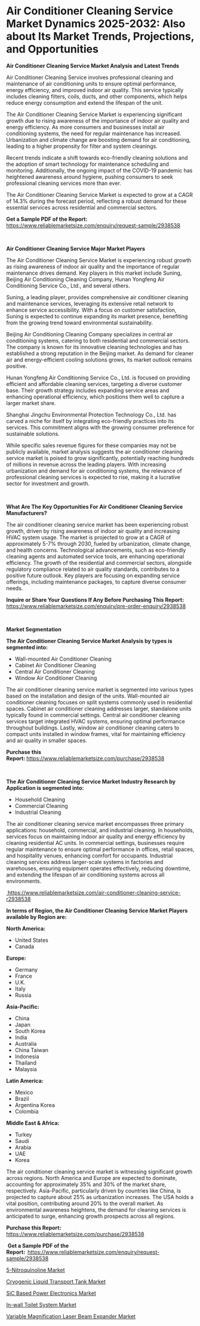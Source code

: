 <p><h1>Air Conditioner Cleaning Service Market Dynamics 2025-2032: Also about Its Market Trends, Projections, and Opportunities</h1></p><p><strong>Air Conditioner Cleaning Service Market Analysis and Latest Trends</strong></p>
<p><p>Air Conditioner Cleaning Service involves professional cleaning and maintenance of air conditioning units to ensure optimal performance, energy efficiency, and improved indoor air quality. This service typically includes cleaning filters, coils, ducts, and other components, which helps reduce energy consumption and extend the lifespan of the unit.</p><p>The Air Conditioner Cleaning Service Market is experiencing significant growth due to rising awareness of the importance of indoor air quality and energy efficiency. As more consumers and businesses install air conditioning systems, the need for regular maintenance has increased. Urbanization and climate change are boosting demand for air conditioning, leading to a higher propensity for filter and system cleanings. </p><p>Recent trends indicate a shift towards eco-friendly cleaning solutions and the adoption of smart technology for maintenance scheduling and monitoring. Additionally, the ongoing impact of the COVID-19 pandemic has heightened awareness around hygiene, pushing consumers to seek professional cleaning services more than ever. </p><p>The Air Conditioner Cleaning Service Market is expected to grow at a CAGR of 14.3% during the forecast period, reflecting a robust demand for these essential services across residential and commercial sectors.</p></p>
<p><strong>Get a Sample PDF of the Report:&nbsp;</strong> <a href="https://www.reliablemarketsize.com/enquiry/request-sample/2938538?utm_campaign=1888&utm_medium=2&utm_source=Github&utm_content=ia&utm_term=15032025&utm_id=air-conditioner-cleaning-service">https://www.reliablemarketsize.com/enquiry/request-sample/2938538</a></p>
<p>&nbsp;</p>
<p><strong>Air Conditioner Cleaning Service Major Market Players</strong></p>
<p><p>The Air Conditioner Cleaning Service Market is experiencing robust growth as rising awareness of indoor air quality and the importance of regular maintenance drives demand. Key players in this market include Suning, Beijing Air Conditioning Cleaning Company, Hunan Yongfeng Air Conditioning Service Co., Ltd., and several others. </p><p>Suning, a leading player, provides comprehensive air conditioner cleaning and maintenance services, leveraging its extensive retail network to enhance service accessibility. With a focus on customer satisfaction, Suning is expected to continue expanding its market presence, benefiting from the growing trend toward environmental sustainability.</p><p>Beijing Air Conditioning Cleaning Company specializes in central air conditioning systems, catering to both residential and commercial sectors. The company is known for its innovative cleaning technologies and has established a strong reputation in the Beijing market. As demand for cleaner air and energy-efficient cooling solutions grows, its market outlook remains positive.</p><p>Hunan Yongfeng Air Conditioning Service Co., Ltd. is focused on providing efficient and affordable cleaning services, targeting a diverse customer base. Their growth strategy includes expanding service areas and enhancing operational efficiency, which positions them well to capture a larger market share.</p><p>Shanghai Jingchu Environmental Protection Technology Co., Ltd. has carved a niche for itself by integrating eco-friendly practices into its services. This commitment aligns with the growing consumer preference for sustainable solutions.</p><p>While specific sales revenue figures for these companies may not be publicly available, market analysis suggests the air conditioner cleaning service market is poised to grow significantly, potentially reaching hundreds of millions in revenue across the leading players. With increasing urbanization and demand for air conditioning systems, the relevance of professional cleaning services is expected to rise, making it a lucrative sector for investment and growth.</p></p>
<p>&nbsp;</p>
<p><strong>What Are The Key Opportunities For Air Conditioner Cleaning Service Manufacturers?</strong></p>
<p><p>The air conditioner cleaning service market has been experiencing robust growth, driven by rising awareness of indoor air quality and increasing HVAC system usage. The market is projected to grow at a CAGR of approximately 5-7% through 2030, fueled by urbanization, climate change, and health concerns. Technological advancements, such as eco-friendly cleaning agents and automated service tools, are enhancing operational efficiency. The growth of the residential and commercial sectors, alongside regulatory compliance related to air quality standards, contributes to a positive future outlook. Key players are focusing on expanding service offerings, including maintenance packages, to capture diverse consumer needs.</p></p>
<p><strong>Inquire or Share Your Questions If Any Before Purchasing This Report:</strong> <a href="https://www.reliablemarketsize.com/enquiry/pre-order-enquiry/2938538?utm_campaign=1888&utm_medium=2&utm_source=Github&utm_content=ia&utm_term=15032025&utm_id=air-conditioner-cleaning-service">https://www.reliablemarketsize.com/enquiry/pre-order-enquiry/2938538</a></p>
<p>&nbsp;</p>
<p><strong>Market Segmentation</strong></p>
<p><strong>The Air Conditioner Cleaning Service Market Analysis by types is segmented into:</strong></p>
<p><ul><li>Wall-mounted Air Conditioner Cleaning</li><li>Cabinet Air Conditioner Cleaning</li><li>Central Air Conditioner Cleaning</li><li>Window Air Conditioner Cleaning</li></ul></p>
<p><p>The air conditioner cleaning service market is segmented into various types based on the installation and design of the units. Wall-mounted air conditioner cleaning focuses on split systems commonly used in residential spaces. Cabinet air conditioner cleaning addresses larger, standalone units typically found in commercial settings. Central air conditioner cleaning services target integrated HVAC systems, ensuring optimal performance throughout buildings. Lastly, window air conditioner cleaning caters to compact units installed in window frames, vital for maintaining efficiency and air quality in smaller spaces.</p></p>
<p><strong>Purchase this Report:&nbsp;</strong><a href="https://www.reliablemarketsize.com/purchase/2938538?utm_campaign=1888&utm_medium=2&utm_source=Github&utm_content=ia&utm_term=15032025&utm_id=air-conditioner-cleaning-service">https://www.reliablemarketsize.com/purchase/2938538</a></p>
<p>&nbsp;</p>
<p><strong>The Air Conditioner Cleaning Service Market Industry Research by Application is segmented into:</strong></p>
<p><ul><li>Household Cleaning</li><li>Commercial Cleaning</li><li>Industrial Cleaning</li></ul></p>
<p><p>The air conditioner cleaning service market encompasses three primary applications: household, commercial, and industrial cleaning. In households, services focus on maintaining indoor air quality and energy efficiency by cleaning residential AC units. In commercial settings, businesses require regular maintenance to ensure optimal performance in offices, retail spaces, and hospitality venues, enhancing comfort for occupants. Industrial cleaning services address larger-scale systems in factories and warehouses, ensuring equipment operates effectively, reducing downtime, and extending the lifespan of air conditioning systems across all environments.</p></p>
<p><a href="https://www.reliablemarketsize.com/air-conditioner-cleaning-service-r2938538?utm_campaign=1888&utm_medium=2&utm_source=Github&utm_content=ia&utm_term=15032025&utm_id=air-conditioner-cleaning-service">&nbsp;https://www.reliablemarketsize.com/air-conditioner-cleaning-service-r2938538</a></p>
<p><strong>In terms of Region, the Air Conditioner Cleaning Service Market Players available by Region are:</strong></p>
<p>
    <p> <strong> North America: </strong>
        <ul>
            <li>United States</li>
            <li>Canada</li>
        </ul>
        </p> 
    <p> <strong> Europe: </strong>
        <ul>
            <li>Germany</li>
            <li>France</li>
            <li>U.K.</li>
            <li>Italy</li>
            <li>Russia</li>
        </ul>
        </p> 
    <p> <strong> Asia-Pacific: </strong>
        <ul>
            <li>China</li>
            <li>Japan</li>
            <li>South Korea</li>
            <li>India</li>
            <li>Australia</li>
            <li>China Taiwan</li>
            <li>Indonesia</li>
            <li>Thailand</li>
            <li>Malaysia</li>
        </ul>
        </p> 
    <p> <strong> Latin America: </strong>
        <ul>
            <li>Mexico</li>
            <li>Brazil</li>
            <li>Argentina Korea</li>
            <li>Colombia</li>
        </ul>
        </p> 
    <p> <strong> Middle East & Africa: </strong>
        <ul>
            <li>Turkey</li>
            <li>Saudi</li>
            <li>Arabia</li>
            <li>UAE</li>
            <li>Korea</li>
        </ul>
    </p>
    </p>
<p><p>The air conditioner cleaning service market is witnessing significant growth across regions. North America and Europe are expected to dominate, accounting for approximately 35% and 30% of the market share, respectively. Asia-Pacific, particularly driven by countries like China, is projected to capture about 25% as urbanization increases. The USA holds a vital position, contributing around 20% to the overall market. As environmental awareness heightens, the demand for cleaning services is anticipated to surge, enhancing growth prospects across all regions.</p></p>
<p><strong>Purchase this Report: </strong><a href="https://www.reliablemarketsize.com/purchase/2938538?utm_campaign=1888&utm_medium=2&utm_source=Github&utm_content=ia&utm_term=15032025&utm_id=air-conditioner-cleaning-service">https://www.reliablemarketsize.com/purchase/2938538</a></p>
<p>&nbsp;<strong>Get a Sample PDF of the Report:&nbsp;&nbsp;</strong><a href="https://www.reliablemarketsize.com/enquiry/request-sample/2938538?utm_campaign=1888&utm_medium=2&utm_source=Github&utm_content=ia&utm_term=15032025&utm_id=air-conditioner-cleaning-service">https://www.reliablemarketsize.com/enquiry/request-sample/2938538</a></p>
<p><strong></strong></p>
<p><p><a href="https://github.com/hayasiorover/Market-Research-Report-List-1/blob/main/5-nitroquinoline-market.md?utm_campaign=1888&utm_medium=2&utm_source=Github&utm_content=ia&utm_term=15032025&utm_id=air-conditioner-cleaning-service">5-Nitroquinoline Market</a></p><p><a href="https://github.com/janskudiony/Market-Research-Report-List-1/blob/main/cryogenic-liquid-transport-tank-market.md?utm_campaign=1888&utm_medium=2&utm_source=Github&utm_content=ia&utm_term=15032025&utm_id=air-conditioner-cleaning-service">Cryogenic Liquid Transport Tank Market</a></p><p><a href="https://github.com/gulaimolin/Market-Research-Report-List-7/blob/main/sic-based-power-electronics-market.md?utm_campaign=1888&utm_medium=2&utm_source=Github&utm_content=ia&utm_term=15032025&utm_id=air-conditioner-cleaning-service">SiC Based Power Electronics Market</a></p><p><a href="https://github.com/parthplagaf6/Market-Research-Report-List-1/blob/main/in-wall-toilet-system-market.md?utm_campaign=1888&utm_medium=2&utm_source=Github&utm_content=ia&utm_term=15032025&utm_id=air-conditioner-cleaning-service">In-wall Toilet System Market</a></p><p><a href="https://github.com/tandyorandby/Market-Research-Report-List-1/blob/main/variable-magnification-laser-beam-expander-market.md?utm_campaign=1888&utm_medium=2&utm_source=Github&utm_content=ia&utm_term=15032025&utm_id=air-conditioner-cleaning-service">Variable Magnification Laser Beam Expander Market</a></p></p>
